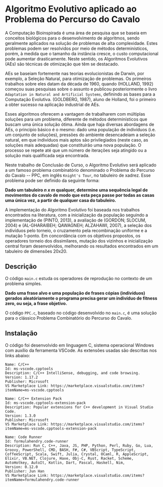 # Algoritmo Evolutivo aplicado ao Problema do Percurso do Cavalo

A Computação Bioinspirada é uma área de pesquisa que se baseia em conceitos biológicos para o desenvolvimento de algoritmos, sendo geralmente aplicados na solução de problemas de alta complexidade. Estes problemas podem ser resolvidos por meio de métodos determinísticos, porém, à medida que o tamanho da instância cresce, o custo computacional pode aumentar drasticamente. Neste sentido, os Algoritmos Evolutivos (AEs) são técnicas de otimização que têm se destacado.

AEs se baseiam fortemente nas teorias evolucionistas de Darwin, por exemplo, a Seleção Natural, para otimização de problemas. Os primeiros trabalhos sobre eles datam da década de 1960, quando (HOLLAND, 1992) começou suas pesquisas sobre o assunto e publicou posteriormente o livro ``Adaptation in Natural and Artificial Systems``, definindo as bases para a Computação Evolutiva. (GOLDBERG, 1987), aluno de Holland, foi o primeiro a obter sucesso na aplicação industrial de AEs.

Esses algoritmos oferecem a vantagem de trabalharem com múltiplas soluções para um problema, diferente de métodos determinísticos que buscam uma única solução ótima. Ainda que haja diversas abordagens de AEs, o princípio básico é o mesmo: dado uma população de indivíduos (i.e. um conjunto de soluções), pressões do ambiente desencadeiam a seleção natural, em que indivíduos mais aptos são privilegiados (neste caso, as soluções mais adequadas) que constituirão uma nova população. O processo se repete até que um número de iterações seja atingido ou a solução mais qualificada seja encontrada.

Neste trabalho de Conclusão de Curso, o Algoritmo Evolutivo será aplicado a um famoso problema combinatório denominado o Problema do Percurso do Cavalo -- PPC, em inglês ``Knight's Tour``, no tabuleiro de xadrez. Esse problema pode ser definido da seguinte forma:

**Dado um tabuleiro $n$ $x$ $m$ qualquer, determine uma sequência legal de movimentos do cavalo de modo que esta peça passe por todas as casas uma única vez, a partir de qualquer casa do tabuleiro.**

A implementação do Algoritmo Evolutivo foi baseada nos trabalhos encontrados na literatura, com a inicialização da população seguindo a implementação de (PINTO, 2013), a avaliação de (GORDON; SLOCUM, 2004) e (AL-GHARAIBEH; QAWAGNEH; ALZAHAWI, 2007), a seleção dos indivíduos pelo torneio, o cruzamento pela recombinação uniforme e a mutação 1-ponto. Em concordância com os objetivos propostos, os operadores torneio dos dissimilares, mutação dos vizinhos e inicialização central foram desenvolvidos, melhorando os resultados encontrados em um tabuleiro de dimensões 20x20.

## Descrição

O código ``main.c`` estuda os operadores de reprodução no contexto de um problema simples.

**Dado uma frase alvo e uma população de frases cópias (indivíduos) gerados aleatóriamente
o programa precisa gerar um indivíduo de fitness zero, ou seja, a frase objetivo.**

O código ``PPC.c``, baseado no código desenvolvido no ``main.c``, é uma solução para o clássico
Problema Combinatório do Percurso do Cavalo.

## Instalação

O código foi desenvolvido em linguagem C, sistema operacional Windows com auxílio da 
ferramenta VSCode. As extensões usadas são descritas nos links abaixo:

```
Name: C/C++
Id: ms-vscode.cpptools
Description: C/C++ IntelliSense, debugging, and code browsing.
Version: 1.17.2
Publisher: Microsoft
VS Marketplace Link: https://marketplace.visualstudio.com/items?itemName=ms-vscode.cpptools
```

```
Name: C/C++ Extension Pack
Id: ms-vscode.cpptools-extension-pack
Description: Popular extensions for C++ development in Visual Studio Code.
Version: 1.3.0
Publisher: Microsoft
VS Marketplace Link: https://marketplace.visualstudio.com/items?itemName=ms-vscode.cpptools-extension-pack
```

```
Name: Code Runner
Id: formulahendry.code-runner
Description: Run C, C++, Java, JS, PHP, Python, Perl, Ruby, Go, Lua, Groovy, PowerShell, CMD, BASH, F#, C#, VBScript, TypeScript, CoffeeScript, Scala, Swift, Julia, Crystal, OCaml, R, AppleScript, Elixir, VB.NET, Clojure, Haxe, Obj-C, Rust, Racket, Scheme, AutoHotkey, AutoIt, Kotlin, Dart, Pascal, Haskell, Nim, 
Version: 0.12.0
Publisher: Jun Han
VS Marketplace Link: https://marketplace.visualstudio.com/items?itemName=formulahendry.code-runner
```
